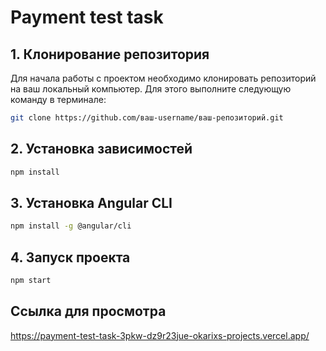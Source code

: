 # Payment test task

## 1. Клонирование репозитория

Для начала работы с проектом необходимо клонировать репозиторий на ваш локальный компьютер. Для этого выполните следующую команду в терминале:

```bash
git clone https://github.com/ваш-username/ваш-репозиторий.git
```

## 2. Установка зависимостей

```bash
npm install
```

## 3. Установка Angular CLI

```bash
npm install -g @angular/cli
```

## 4. Запуск проекта

```bash
npm start
```

## Ссылка для просмотра
https://payment-test-task-3pkw-dz9r23jue-okarixs-projects.vercel.app/
